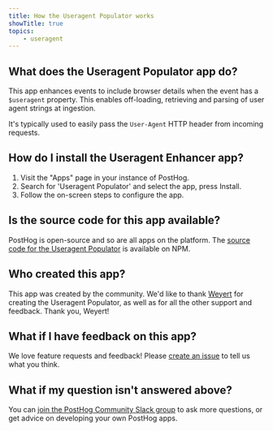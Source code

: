 ```yaml
---
title: How the Useragent Populator works
showTitle: true
topics:
    - useragent
---
```


## What does the Useragent Populator app do?
This app enhances events to include browser details when the event has a `$useragent` property. This enables off-loading, retrieving and parsing of user agent strings at ingestion.

It's typically used to easily pass the `User-Agent` HTTP header from incoming requests.

## How do I install the Useragent Enhancer app?

1. Visit the "Apps" page in your instance of PostHog.
2. Search for 'Useragent Populator' and select the app, press Install.
3. Follow the on-screen steps to configure the app.

## Is the source code for this app available?

PostHog is open-source and so are all apps on the platform. The [source code for the Useragent Populator](https://www.npmjs.com/package/useragent-plugin) is available on NPM. 

## Who created this app?

This app was created by the community. We'd like to thank [Weyert](https://www.npmjs.com/~weyert) for creating the Useragent Populator, as well as for all the other support and feedback. Thank you, Weyert!

## What if I have feedback on this app?

We love feature requests and feedback! Please [create an issue](https://github.com/PostHog/posthog/issues/new?assignees=&labels=enhancement%2C+feature&template=feature_request.md) to tell us what you think. 

## What if my question isn't answered above?

You can [join the PostHog Community Slack group](/slack) to ask more questions, or get advice on developing your own PostHog apps.